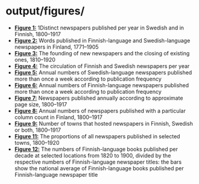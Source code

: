 # output/figures/

* [**Figure 1:**](https://raw.githubusercontent.com/COMHIS/article_2019_JEPS_Finnish_national_public_sphere/master/output/figures/fig1_number_of_newspapers_by_language.png) 1Distinct newspapers published per year in Swedish and in Finnish, 1800–1917
* [**Figure 2:**](https://raw.githubusercontent.com/COMHIS/article_2019_JEPS_Finnish_national_public_sphere/master/output/figures/fig2_words_by_lang.png) Words published in Finnish-language and Swedish-language newspapers in Finland, 1771–1905
* [**Figure 3:**](https://raw.githubusercontent.com/COMHIS/article_2019_JEPS_Finnish_national_public_sphere/master/output/figures/fig3_newspapers_founded_closed.png) The founding of new newspapers and the closing of existing ones, 1810–1920
* [**Figure 4:**](https://raw.githubusercontent.com/COMHIS/article_2019_JEPS_Finnish_national_public_sphere/master/output/figures/fig4_circulation_fin_swe.png) The circulation of Finnish and Swedish newspapers per year
* [**Figure 5:**](https://raw.githubusercontent.com/COMHIS/article_2019_JEPS_Finnish_national_public_sphere/master/output/figures/fig5_swe_freq.png) Annual numbers of Swedish-language newspapers published more than once a week according to publication frequency
* [**Figure 6:**](https://raw.githubusercontent.com/COMHIS/article_2019_JEPS_Finnish_national_public_sphere/master/output/figures/fig6_fin_freq.png) Annual numbers of Finnish-language newspapers published more than once a week according to publication frequency
* [**Figure 7:**](https://raw.githubusercontent.com/COMHIS/article_2019_JEPS_Finnish_national_public_sphere/master/output/figures/fig7_newspapers_by_page_size.png) Newspapers published annually according to approximate page size, 1800–1917
* [**Figure 8:**](https://raw.githubusercontent.com/COMHIS/article_2019_JEPS_Finnish_national_public_sphere/master/output/figures/fig8_newspapers_by_number_of_columns.png) Annual numbers of newspapers published with a particular column count in Finland, 1800–1917
* [**Figure 9:**](https://raw.githubusercontent.com/COMHIS/article_2019_JEPS_Finnish_national_public_sphere/master/output/figures/fig9_newspaper_languages_by_town.png) Number of towns that hosted newspapers in Finnish, Swedish or both, 1800–1917
* [**Figure 11:**](https://raw.githubusercontent.com/COMHIS/article_2019_JEPS_Finnish_national_public_sphere/master/output/figures/fig11_newspapers_by_location.png) The proportions of all newspapers published in selected towns, 1800–1920
* [**Figure 12:**](https://raw.githubusercontent.com/COMHIS/article_2019_JEPS_Finnish_national_public_sphere/master/output/figures/fig12_fin_books_per_papers.png) The numbers of Finnish-language books published per decade at selected locations from 1820 to 1900, divided by the respective numbers of Finnish-language newspaper titles: the bars show the national average of Finnish-language books published per Finnish-language newspaper title
